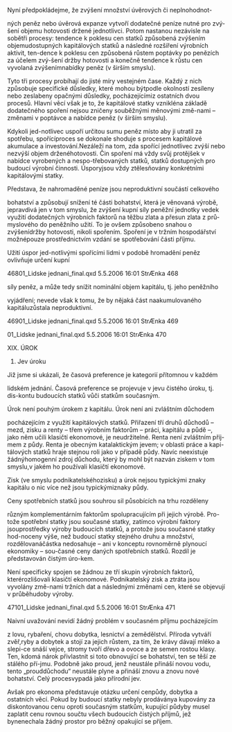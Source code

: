
Nyní předpokládejme, že zvýšení množství úvěrových či neplnohodnot-

ných peněz nebo úvěrová expanze vytvoří dodatečné peníze nutné pro zvý-šení objemu hotovosti držené jednotlivci. Potom nastanou nezávisle na sobětři procesy: tendence k poklesu cen statků způsobená zvýšením objemudostupných kapitálových statků a následné rozšíření výrobních aktivit, ten-dence k poklesu cen způsobená růstem poptávky po penězích za účelem zvý-šení držby hotovosti a konečně tendence k růstu cen vyvolaná zvýšenímnabídky peněz (v širším smyslu).

Tyto tři procesy probíhají do jisté míry vestejném čase. Každý z nich způsobuje specifické důsledky, které mohou býtpodle okolností zesíleny nebo zeslabeny opačnými důsledky, pocházejícímiz ostatních dvou procesů. Hlavní věcí však je to, že kapitálové statky vznikléna základě dodatečného spoření nejsou zničeny souběžnými měnovými změ-nami – změnami v poptávce a nabídce peněz (v širším smyslu).

Kdykoli jed-notlivec uspoří určitou sumu peněz místo aby ji utratil za spotřebu, spořícíproces se dokonale shoduje s procesem kapitálové akumulace a investování.Nezáleží na tom, zda spořící jednotlivec zvýší nebo nezvýší objem drženéhotovosti. Čin spoření má vždy svůj protějšek v nabídce vyrobených a nespo-třebovaných statků, statků dostupných pro budoucí výrobní činnosti. Úsporyjsou vždy ztělesňovány konkrétními kapitálovými statky.

Představa, že nahromaděné peníze jsou neproduktivní součástí celkového

bohatství a způsobují snížení té části bohatství, která je věnovaná výrobě, jepravdivá jen v tom smyslu, že zvýšení kupní síly peněžní jednotky vedek využití dodatečných výrobních faktorů na těžbu zlata a přesun zlata z prů-myslového do peněžního užití. To je ovšem způsobeno snahou o zvýšenídržby hotovosti, nikoli spořením. Spoření je v tržním hospodářství možnépouze prostřednictvím vzdání se spotřebování části příjmu.

Užití úspor jed-notlivými spořícími lidmi v podobě hromadění peněz ovlivňuje určení kupní

46801_Lidske jednani_final.qxd 5.5.2006 16:01 StrÆnka 468

síly peněz, a může tedy snížit nominální objem kapitálu, tj. jeho peněžního

vyjádření; nevede však k tomu, že by nějaká část naakumulovaného kapitáluzůstala neproduktivní.

46901_Lidske jednani_final.qxd 5.5.2006 16:01 StrÆnka 469

01_Lidske jednani_final.qxd 5.5.2006 16:01 StrÆnka 470

XIX. ÚROK

1. Jev úroku

Již jsme si ukázali, že časová preference je kategorií přítomnou v každém

lidském jednání. Časová preference se projevuje v jevu čistého úroku, tj. dis-kontu budoucích statků vůči statkům současným.

Úrok není pouhým úrokem z kapitálu. Úrok není ani zvláštním důchodem

pocházejícím z využití kapitálových statků. Přiřazení tří druhů důchodů –mezd, zisku a renty – třem výrobním faktorům – práci, kapitálu a půdě –, jako něm učili klasičtí ekonomové, je neudržitelné. Renta není zvláštním příj-mem z půdy. Renta je obecným katalaktickým jevem; v oblasti práce a kapi-tálových statků hraje stejnou roli jako v případě půdy. Navíc neexistuje žádnýhomogenní zdroj důchodu, který by mohl být nazván ziskem v tom smyslu,v jakém ho používali klasičtí ekonomové.

Zisk (ve smyslu podnikatelskéhozisku) a úrok nejsou typickými znaky kapitálu o nic více než jsou typickýmiznaky půdy.

Ceny spotřebních statků jsou souhrou sil působících na trhu rozděleny

různým komplementárním faktorům spolupracujícím při jejich výrobě. Pro-tože spotřební statky jsou současné statky, zatímco výrobní faktory jsouprostředky výroby budoucích statků, a protože jsou současné statky hod-noceny výše, než budoucí statky stejného druhu a množství, rozdělovanáčástka nedosahuje – ani v konceptu rovnoměrně plynoucí ekonomiky – sou-časné ceny daných spotřebních statků. Rozdíl je představován čistým úro-kem.

Není specificky spojen se žádnou ze tří skupin výrobních faktorů, kterérozlišovali klasičtí ekonomové. Podnikatelský zisk a ztráta jsou vyvolány změ-nami tržních dat a následnými změnami cen, které se objevují v průběhudoby výroby.

47101_Lidske jednani_final.qxd 5.5.2006 16:01 StrÆnka 471

Naivní uvažování nevidí žádný problém v současném příjmu pocházejícím

z lovu, rybaření, chovu dobytka, lesnictví a zemědělství. Příroda vytváří zvěř,ryby a dobytek a stojí za jejich růstem, za tím, že krávy dávají mléko a slepi-ce snáší vejce, stromy tvoří dřevo a ovoce a ze semen rostou klasy. Ten, kdomá nárok přivlastnit si toto obnovující se bohatství, ten se těší ze stálého pří-jmu. Podobně jako proud, jenž neustále přináší novou vodu, tento „prouddůchodu“ neustále plyne a přináší znovu a znovu nové bohatství. Celý procesvypadá jako přírodní jev.

Avšak pro ekonoma představuje otázku určení cenpůdy, dobytka a ostatních věcí. Pokud by budoucí statky nebyly prodáványa kupovány za diskontovanou cenu oproti současným statkům, kupující půdyby musel zaplatit cenu rovnou součtu všech budoucích čistých příjmů, jež bynenechala žádný prostor pro běžný opakující se příjem.
